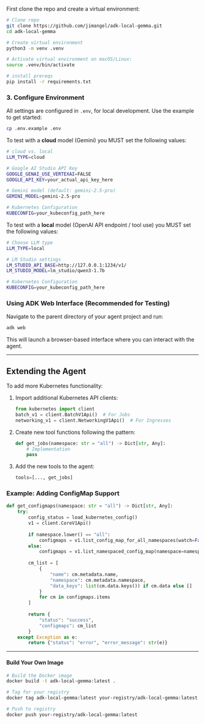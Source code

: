 First clone the repo and create a virtual environment:

```bash
# Clone repo
git clone https://github.com/jimangel/adk-local-gemma.git
cd adk-local-gemma

# Create virtual environment
python3 -m venv .venv

# Activate virtual environment on macOS/Linux:
source .venv/bin/activate

# install prereqs
pip install -r requirements.txt
```

### 3. Configure Environment

All settings are configured in `.env`, for local development. Use the example to get started:

```bash
cp .env.example .env
```

To test with a **cloud** model (Gemini) you MUST set the following values:

```bash
# cloud vs. local
LLM_TYPE=cloud

# Google AI Studio API Key
GOOGLE_GENAI_USE_VERTEXAI=FALSE
GOOGLE_API_KEY=your_actual_api_key_here

# Gemini model (default: gemini-2.5-pro)
GEMINI_MODEL=gemini-2.5-pro

# Kubernetes Configuration
KUBECONFIG=your_kubeconfig_path_here
```

To test with a **local** model (OpenAI API endpoint / tool use) you MUST set the following values:

```bash
# Choose LLM type
LLM_TYPE=local

# LM Studio settings
LM_STUDIO_API_BASE=http://127.0.0.1:1234/v1/
LM_STUDIO_MODEL=lm_studio/qwen3-1.7b

# Kubernetes Configuration
KUBECONFIG=your_kubeconfig_path_here
```

### Using ADK Web Interface (Recommended for Testing)

Navigate to the parent directory of your agent project and run:

```bash
adk web
```

This will launch a browser-based interface where you can interact with the agent.

---


## Extending the Agent

To add more Kubernetes functionality:

1. Import additional Kubernetes API clients:
   ```python
   from kubernetes import client
   batch_v1 = client.BatchV1Api()  # For Jobs
   networking_v1 = client.NetworkingV1Api()  # For Ingresses
   ```

2. Create new tool functions following the pattern:
   ```python
   def get_jobs(namespace: str = "all") -> Dict[str, Any]:
       # Implementation
       pass
   ```

3. Add the new tools to the agent:
   ```python
   tools=[..., get_jobs]
   ```

### Example: Adding ConfigMap Support

```python
def get_configmaps(namespace: str = "all") -> Dict[str, Any]:
    try:
        config_status = load_kubernetes_config()
        v1 = client.CoreV1Api()
        
        if namespace.lower() == "all":
            configmaps = v1.list_config_map_for_all_namespaces(watch=False)
        else:
            configmaps = v1.list_namespaced_config_map(namespace=namespace, watch=False)
        
        cm_list = [
            {
                "name": cm.metadata.name,
                "namespace": cm.metadata.namespace,
                "data_keys": list(cm.data.keys()) if cm.data else []
            }
            for cm in configmaps.items
        ]
        
        return {
            "status": "success",
            "configmaps": cm_list
        }
    except Exception as e:
        return {"status": "error", "error_message": str(e)}
```

---

#### Build Your Own Image

```bash
# Build the Docker image
docker build -t adk-local-gemma:latest .

# Tag for your registry
docker tag adk-local-gemma:latest your-registry/adk-local-gemma:latest

# Push to registry
docker push your-registry/adk-local-gemma:latest
```